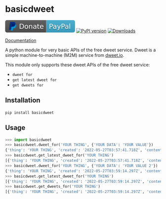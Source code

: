 # basicdweet
[![PayPal Donate][paypal_img]][paypal_link]
[![PyPI version][pypi_img]][pypi_link]
[![Downloads][downloads_img]][downloads_link]

  [paypal_img]: https://github.com/jacklinquan/images/blob/master/paypal_donate_badge.svg
  [paypal_link]: https://www.paypal.me/jacklinquan
  [pypi_img]: https://badge.fury.io/py/basicdweet.svg
  [pypi_link]: https://badge.fury.io/py/basicdweet
  [downloads_img]: https://pepy.tech/badge/basicdweet
  [downloads_link]: https://pepy.tech/project/basicdweet

[Documentation](https://jacklinquan.github.io/basicdweet)

A python module for very basic APIs of the free dweet service.
Dweet is a simple machine-to-machine (M2M) service from [dweet.io](https://dweet.io).

This module only supports these dweet APIs of the free dweet service:

- `dweet for`
- `get latest dweet for`
- `get dweets for`

## Installation
`pip install basicdweet`

## Usage
``` python
>>> import basicdweet
>>> basicdweet.dweet_for('YOUR THING', {'YOUR DATA': 'YOUR VALUE'})
{'thing': 'YOUR THING', 'created': '2022-05-27T03:57:41.718Z', 'content': {'YOUR DATA': 'YOUR VALUE'}, 'transaction': 'da3d8f20-9b39-4d9a-aa06-2c1eebe0666f'}
>>> basicdweet.get_latest_dweet_for('YOUR THING')
[{'thing': 'YOUR THING', 'created': '2022-05-27T03:57:41.718Z', 'content': {'YOUR DATA': 'YOUR VALUE'}}]
>>> basicdweet.dweet_for('YOUR THING', {'YOUR DATA': 'YOUR VALUE 2'})
{'thing': 'YOUR THING', 'created': '2022-05-27T03:59:14.297Z', 'content': {'YOUR DATA': 'YOUR VALUE 2'}, 'transaction': 'e851fd9e-14c6-4d2b-847a-d9bf8402db18'}
>>> basicdweet.get_latest_dweet_for('YOUR THING')
[{'thing': 'YOUR THING', 'created': '2022-05-27T03:59:14.297Z', 'content': {'YOUR DATA': 'YOUR VALUE 2'}}]
>>> basicdweet.get_dweets_for('YOUR THING')
[{'thing': 'YOUR THING', 'created': '2022-05-27T03:59:14.297Z', 'content': {'YOUR DATA': 'YOUR VALUE 2'}}, {'thing': 'YOUR THING', 'created': '2022-05-27T03:57:41.718Z', 'content': {'YOUR DATA': 'YOUR VALUE'}}]
```
